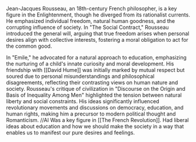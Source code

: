 Jean-Jacques Rousseau, an 18th-century French philosopher, is a key figure in the Enlightenment, though he diverged from its rationalist currents. He emphasized individual freedom, natural human goodness, and the corrupting influence of society. In "The Social Contract," Rousseau introduced the general will, arguing that true freedom arises when personal desires align with collective interests, fostering a moral obligation to act for the common good.

In "Emile," he advocated for a natural approach to education, emphasizing the nurturing of a child's innate curiosity and moral development. His friendship with [[David Hume]] was initially marked by mutual respect but soured due to personal misunderstandings and philosophical disagreements, reflecting their contrasting views on human nature and society. Rousseau's critique of civilization in "Discourse on the Origin and Basis of Inequality Among Men" highlighted the tension between natural liberty and social constraints. His ideas significantly influenced revolutionary movements and discussions on democracy, education, and human rights, making him a precursor to modern political thought and Romanticism.
//AI
Was a key figure in [[The French Revolution]].
Had liberal ideas about education and how we should make the society in a way that enables us to manifest our pure desires and feelings.